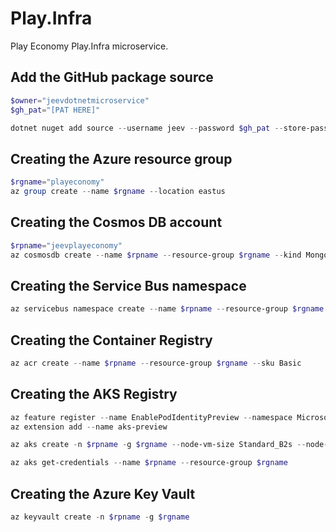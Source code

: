 # Play.Infra
Play Economy Play.Infra microservice.

## Add the GitHub package source
```powershell
$owner="jeevdotnetmicroservice"
$gh_pat="[PAT HERE]"

dotnet nuget add source --username jeev --password $gh_pat --store-password-in-clear-text --name github "https://nuget.pkg.github.com/$owner/index.json"
```

## Creating the Azure resource group
```powershell
$rgname="playeconomy"
az group create --name $rgname --location eastus
```

## Creating the Cosmos DB account
```powershell
$rpname="jeevplayeconomy"
az cosmosdb create --name $rpname --resource-group $rgname --kind MongoDB --enable-free-tier
```

## Creating the Service Bus namespace
```powershell
az servicebus namespace create --name $rpname --resource-group $rgname --sku Standard
```

## Creating the Container Registry
```powershell
az acr create --name $rpname --resource-group $rgname --sku Basic
```

## Creating the AKS Registry
```powershell
az feature register --name EnablePodIdentityPreview --namespace Microsoft.ContainerService
az extension add --name aks-preview

az aks create -n $rpname -g $rgname --node-vm-size Standard_B2s --node-count 2 --attach-acr $rpname --enable-pod-identity --network-plugin azure

az aks get-credentials --name $rpname --resource-group $rgname
```

## Creating the Azure Key Vault
```powershell
az keyvault create -n $rpname -g $rgname
```